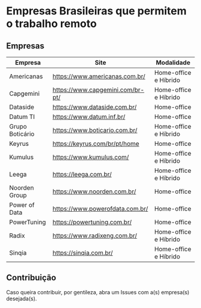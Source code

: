 # Empresas Brasileiras que permitem o trabalho remoto


## Empresas

| Empresa         | Site                              | Modalidade            | 
| -------         | ---                               | ---                   |
| Americanas      | https://www.americanas.com.br/    | Home-office e Híbrido |
| Capgemini       | https://www.capgemini.com/br-pt/  | Home-office e Híbrido |
| Dataside        | https://www.dataside.com.br/      | Home-office           |
| Datum TI        | https://www.datum.inf.br/         | Home-office           |
| Grupo Boticário | https://www.boticario.com.br/     | Home-office e Híbrido |
| Keyrus          | https://keyrus.com/br/pt/home     | Home-office           |
| Kumulus         | https://www.kumulus.com/          | Home-office e Híbrido |
| Leega           | https://leega.com.br/             | Home-office e Híbrido |
| Noorden Group   | https://www.noorden.com.br/       | Home-office           |
| Power of Data   | https://www.powerofdata.com.br/   | Home-office           |
| PowerTuning     | https://powertuning.com.br/       | Home-office           |
| Radix           | https://www.radixeng.com.br/      | Home-office e Híbrido |
| Sinqia          | https://sinqia.com.br/            | Home-office e Híbrido |


## Contribuição

Caso queira contribuir, por gentileza, abra um Issues com a(s) empresa(s) desejada(s).
